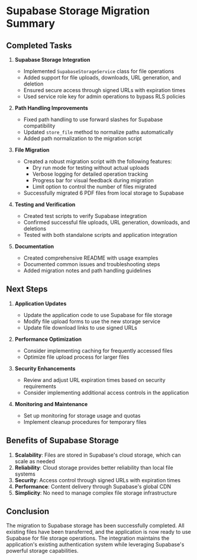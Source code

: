 # Supabase Storage Migration Summary

## Completed Tasks

1. **Supabase Storage Integration**
   - Implemented `SupabaseStorageService` class for file operations
   - Added support for file uploads, downloads, URL generation, and deletion
   - Ensured secure access through signed URLs with expiration times
   - Used service role key for admin operations to bypass RLS policies

2. **Path Handling Improvements**
   - Fixed path handling to use forward slashes for Supabase compatibility
   - Updated `store_file` method to normalize paths automatically
   - Added path normalization to the migration script

3. **File Migration**
   - Created a robust migration script with the following features:
     - Dry run mode for testing without actual uploads
     - Verbose logging for detailed operation tracking
     - Progress bar for visual feedback during migration
     - Limit option to control the number of files migrated
   - Successfully migrated 6 PDF files from local storage to Supabase

4. **Testing and Verification**
   - Created test scripts to verify Supabase integration
   - Confirmed successful file uploads, URL generation, downloads, and deletions
   - Tested with both standalone scripts and application integration

5. **Documentation**
   - Created comprehensive README with usage examples
   - Documented common issues and troubleshooting steps
   - Added migration notes and path handling guidelines

## Next Steps

1. **Application Updates**
   - Update the application code to use Supabase for file storage
   - Modify file upload forms to use the new storage service
   - Update file download links to use signed URLs

2. **Performance Optimization**
   - Consider implementing caching for frequently accessed files
   - Optimize file upload process for larger files

3. **Security Enhancements**
   - Review and adjust URL expiration times based on security requirements
   - Consider implementing additional access controls in the application

4. **Monitoring and Maintenance**
   - Set up monitoring for storage usage and quotas
   - Implement cleanup procedures for temporary files

## Benefits of Supabase Storage

1. **Scalability**: Files are stored in Supabase's cloud storage, which can scale as needed
2. **Reliability**: Cloud storage provides better reliability than local file systems
3. **Security**: Access control through signed URLs with expiration times
4. **Performance**: Content delivery through Supabase's global CDN
5. **Simplicity**: No need to manage complex file storage infrastructure

## Conclusion

The migration to Supabase storage has been successfully completed. All existing files have been transferred, and the application is now ready to use Supabase for file storage operations. The integration maintains the application's existing authentication system while leveraging Supabase's powerful storage capabilities. 